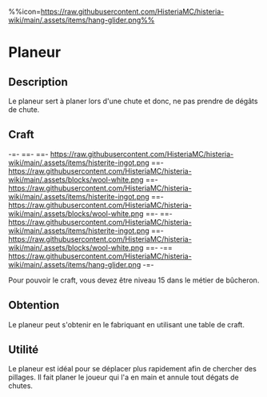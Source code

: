 %%icon=https://raw.githubusercontent.com/HisteriaMC/histeria-wiki/main/.assets/items/hang-glider.png%%

# Planeur

## Description
Le planeur sert à planer lors d'une chute et donc, ne pas prendre de dégâts de chute.

## Craft
-=-
 ==- 
 ==- https://raw.githubusercontent.com/HisteriaMC/histeria-wiki/main/.assets/items/histerite-ingot.png
 ==- https://raw.githubusercontent.com/HisteriaMC/histeria-wiki/main/.assets/blocks/wool-white.png
 ==- https://raw.githubusercontent.com/HisteriaMC/histeria-wiki/main/.assets/items/histerite-ingot.png
 ==- https://raw.githubusercontent.com/HisteriaMC/histeria-wiki/main/.assets/blocks/wool-white.png
 ==- 
 ==- https://raw.githubusercontent.com/HisteriaMC/histeria-wiki/main/.assets/items/histerite-ingot.png
 ==- https://raw.githubusercontent.com/HisteriaMC/histeria-wiki/main/.assets/blocks/wool-white.png
 ==- 
 -== https://raw.githubusercontent.com/HisteriaMC/histeria-wiki/main/.assets/items/hang-glider.png
-=-

Pour pouvoir le craft, vous devez être niveau 15 dans le métier de bûcheron.

## Obtention
Le planeur peut s'obtenir en le fabriquant en utilisant une table de craft.

## Utilité
Le planeur est idéal pour se déplacer plus rapidement afin de chercher des pillages.
Il fait planer le joueur qui l'a en main et annule tout dégats de chutes.
